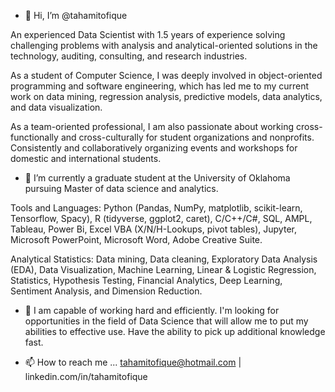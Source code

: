 - 👋 Hi, I’m @tahamitofique

An experienced Data Scientist with 1.5 years of experience solving challenging problems with analysis and analytical-oriented solutions in the technology, auditing, consulting, and research industries.

As a student of Computer Science, I was deeply involved in object-oriented programming and software engineering, which has led me to my current work on data mining, regression analysis, predictive models, data analytics, and data visualization.

As a team-oriented professional, I am also passionate about working cross-functionally and cross-culturally for student organizations and nonprofits. Consistently and collaboratively organizing events and workshops for domestic and international students. 

- 🌱 I’m currently a graduate student at the University of Oklahoma pursuing Master of data science and analytics.

Tools and Languages: Python (Pandas, NumPy, matplotlib, scikit-learn, Tensorflow, Spacy), R (tidyverse, ggplot2, caret), C/C++/C#, SQL, AMPL, Tableau, Power Bi, Excel VBA (X/N/H-Lookups, pivot tables), Jupyter, Microsoft PowerPoint, Microsoft Word, Adobe Creative Suite.

Analytical Statistics: Data mining, Data cleaning, Exploratory Data Analysis (EDA), Data Visualization, Machine Learning, Linear & Logistic Regression, Statistics, Hypothesis Testing, Financial Analytics, Deep Learning, Sentiment Analysis, and Dimension Reduction.

- 💞️ I am capable of working hard and efficiently. I'm looking for opportunities in the field of Data Science that will allow me to put my abilities to effective use. Have the ability to pick up additional knowledge fast.

- 📫 How to reach me ...
tahamitofique@hotmail.com | linkedin.com/in/tahamitofique 

